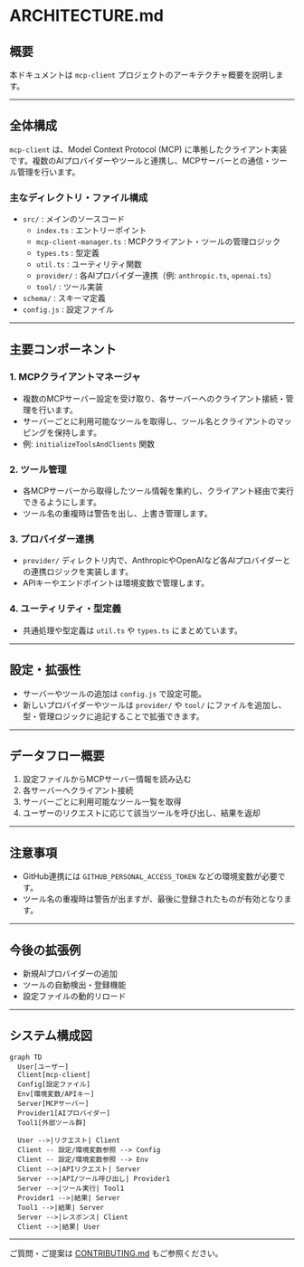 # ARCHITECTURE.md

## 概要

本ドキュメントは `mcp-client` プロジェクトのアーキテクチャ概要を説明します。

---

## 全体構成

`mcp-client` は、Model Context Protocol (MCP) に準拠したクライアント実装です。複数のAIプロバイダーやツールと連携し、MCPサーバーとの通信・ツール管理を行います。

### 主なディレクトリ・ファイル構成

- `src/` : メインのソースコード
  - `index.ts` : エントリーポイント
  - `mcp-client-manager.ts` : MCPクライアント・ツールの管理ロジック
  - `types.ts` : 型定義
  - `util.ts` : ユーティリティ関数
  - `provider/` : 各AIプロバイダー連携（例: `anthropic.ts`, `openai.ts`）
  - `tool/` : ツール実装
- `schema/` : スキーマ定義
- `config.js` : 設定ファイル

---

## 主要コンポーネント

### 1. MCPクライアントマネージャ
- 複数のMCPサーバー設定を受け取り、各サーバーへのクライアント接続・管理を行います。
- サーバーごとに利用可能なツールを取得し、ツール名とクライアントのマッピングを保持します。
- 例: `initializeToolsAndClients` 関数

### 2. ツール管理
- 各MCPサーバーから取得したツール情報を集約し、クライアント経由で実行できるようにします。
- ツール名の重複時は警告を出し、上書き管理します。

### 3. プロバイダー連携
- `provider/` ディレクトリ内で、AnthropicやOpenAIなど各AIプロバイダーとの連携ロジックを実装します。
- APIキーやエンドポイントは環境変数で管理します。

### 4. ユーティリティ・型定義
- 共通処理や型定義は `util.ts` や `types.ts` にまとめています。

---

## 設定・拡張性

- サーバーやツールの追加は `config.js` で設定可能。
- 新しいプロバイダーやツールは `provider/` や `tool/` にファイルを追加し、型・管理ロジックに追記することで拡張できます。

---

## データフロー概要

1. 設定ファイルからMCPサーバー情報を読み込む
2. 各サーバーへクライアント接続
3. サーバーごとに利用可能なツール一覧を取得
4. ユーザーのリクエストに応じて該当ツールを呼び出し、結果を返却

---

## 注意事項

- GitHub連携には `GITHUB_PERSONAL_ACCESS_TOKEN` などの環境変数が必要です。
- ツール名の重複時は警告が出ますが、最後に登録されたものが有効となります。

---

## 今後の拡張例

- 新規AIプロバイダーの追加
- ツールの自動検出・登録機能
- 設定ファイルの動的リロード

---

## システム構成図

```mermaid
graph TD
  User[ユーザー]
  Client[mcp-client]
  Config[設定ファイル]
  Env[環境変数/APIキー]
  Server[MCPサーバー]
  Provider1[AIプロバイダー]
  Tool1[外部ツール群]

  User -->|リクエスト| Client
  Client -- 設定/環境変数参照 --> Config
  Client -- 設定/環境変数参照 --> Env
  Client -->|APIリクエスト| Server
  Server -->|API/ツール呼び出し| Provider1
  Server -->|ツール実行| Tool1
  Provider1 -->|結果| Server
  Tool1 -->|結果| Server
  Server -->|レスポンス| Client
  Client -->|結果| User
```
---

ご質問・ご提案は [CONTRIBUTING.md](./CONTRIBUTING.md) もご参照ください。
